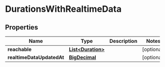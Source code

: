 # DurationsWithRealtimeData

## Properties
Name | Type | Description | Notes
------------ | ------------- | ------------- | -------------
**reachable** | [**List&lt;Duration&gt;**](Duration.md) |  |  [optional]
**realtimeDataUpdatedAt** | [**BigDecimal**](BigDecimal.md) |  |  [optional]
